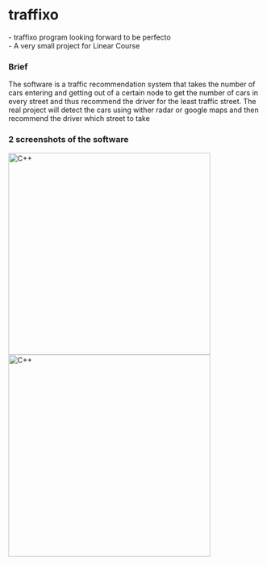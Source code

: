 <h1> traffixo </h1>
- traffixo program looking forward to be perfecto </br>
- A very small project for Linear Course

</br>
<h3> Brief </h3>
The software is a traffic recommendation system that takes the number of cars entering and getting out of a certain node to get the number of cars in every street and thus recommend the driver for the least traffic street. The real project will detect the cars using wither radar or google maps and then recommend the driver which street to take

</br>
<h3> 2 screenshots of the software </h3>
<img align="left" alt="C++" width="400px" src="https://i.ibb.co/dPRC51x/Screenshot-86.png" />
<img align="left" alt="C++" width="400px" src="https://i.ibb.co/J3r4JHr/Screenshot-88.png" />

